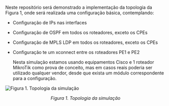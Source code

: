   Neste repositório será demonstrado a implementação da topologia da Figura 1, onde será realizada uma configuração básica, contemplando:
* Configuração de IPs nas interfaces
* Configuração de OSPF em todos os roteadores, exceto os CPEs
* Configuração de MPLS LDP em todos os roteadores, exceto os CPEs
* Configuração te um xconnect entre os roteadores PE1 e PE2

  Nesta simulação estamos usando equipamentos Cisco e 1 roteador MikroTik como prova de conceito, mas em casos reais poderia ser utilizado qualquer vendor, desde que exista um módulo correspondente para a configuração.

![Figura 1. Topologia da simulação](https://github.com/renatoalmeidaoliveira/TutorialAnsible/blob/assets/topologia.bmp?raw=true) <p align="center">
  *Figura 1. Topologia da simulação*
</p>

